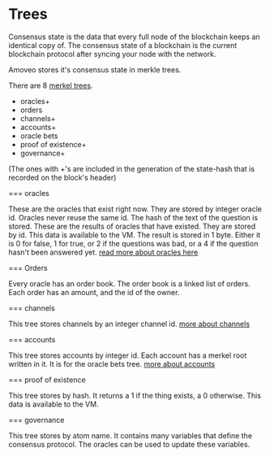 Trees
=======

Consensus state is the data that every full node of the blockchain keeps an identical copy of.
The consensus state of a blockchain is the current blockchain protocol after syncing your node with the network. 

Amoveo stores it's consensus state in merkle trees.

There are 8 [merkel trees](/docs/basics/merkle.md).

* oracles+
* orders
* channels+
* accounts+
* oracle bets
* proof of existence+
* governance+

(The ones with +'s are included in the generation of the state-hash that is recorded on the block's header)

=== oracles

These are the oracles that exist right now. They are stored by integer oracle id. Oracles never reuse the same id.
The hash of the text of the question is stored.
These are the results of oracles that have existed. They are stored by id.
This data is available to the VM.
The result is stored in 1 byte. Either it is 0 for false, 1 for true, or 2 if the questions was bad, or a 4 if the question hasn't been answered yet.
[read more about oracles here](oracle.md)

=== Orders

Every oracle has an order book. The order book is a linked list of orders. Each order has an amount, and the id of the owner.

=== channels

This tree stores channels by an integer channel id.
[more about channels](channels.md)

=== accounts

This tree stores accounts by integer id. Each account has a merkel root written in it. It is for the oracle bets tree.
[more about accounts](accounts.md)

=== proof of existence

This tree stores by hash. It returns a 1 if the thing exists, a 0 otherwise.
This data is available to the VM.

=== governance

This tree stores by atom name. It contains many variables that define the consensus protocol. The oracles can be used to update these variables.